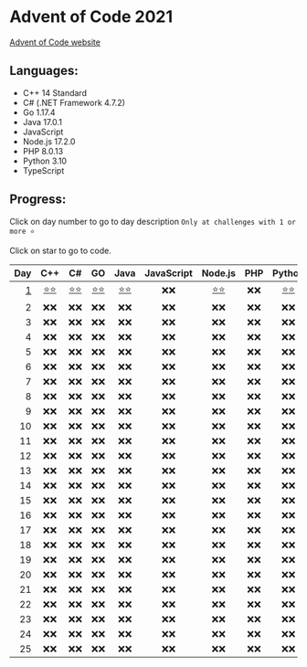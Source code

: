 # Advent of Code 2021

[Advent of Code website](https://adventofcode.com/2021)

## Languages:

- C++ 14 Standard
- C# (.NET Framework 4.7.2)
- Go 1.17.4
- Java 17.0.1
- JavaScript
- Node.js 17.2.0
- PHP 8.0.13
- Python 3.10
- TypeScript

## Progress:

Click on day number to go to day description `Only at challenges with 1 or more ⭐`

Click on star to go to code.

|         Day |            C++             |            C#            |           GO           |           Java           | JavaScript |        Node.js         | PHP  |          Python          | TypeScript |
| ----------: | :------------------------: | :----------------------: | :--------------------: | :----------------------: | :--------: | :--------------------: | :--: | :----------------------: | :--------: |
| [ 1][d1url] | [⭐][cppd1p1][⭐][cppd1p2] | [⭐][csd1p1][⭐][csd1p2] | [⭐][gd1p1][⭐][gd1p2] | [⭐][jad1p1][⭐][jad1p2] |    ❌❌    | [⭐][nd1p1][⭐][nd1p2] | ❌❌ | [⭐][pyd1p1][⭐][pyd1p2] |    ❌❌    |
|           2 |            ❌❌            |           ❌❌           |          ❌❌          |           ❌❌           |    ❌❌    |          ❌❌          | ❌❌ |           ❌❌           |    ❌❌    |
|           3 |            ❌❌            |           ❌❌           |          ❌❌          |           ❌❌           |    ❌❌    |          ❌❌          | ❌❌ |           ❌❌           |    ❌❌    |
|           4 |            ❌❌            |           ❌❌           |          ❌❌          |           ❌❌           |    ❌❌    |          ❌❌          | ❌❌ |           ❌❌           |    ❌❌    |
|           5 |            ❌❌            |           ❌❌           |          ❌❌          |           ❌❌           |    ❌❌    |          ❌❌          | ❌❌ |           ❌❌           |    ❌❌    |
|           6 |            ❌❌            |           ❌❌           |          ❌❌          |           ❌❌           |    ❌❌    |          ❌❌          | ❌❌ |           ❌❌           |    ❌❌    |
|           7 |            ❌❌            |           ❌❌           |          ❌❌          |           ❌❌           |    ❌❌    |          ❌❌          | ❌❌ |           ❌❌           |    ❌❌    |
|           8 |            ❌❌            |           ❌❌           |          ❌❌          |           ❌❌           |    ❌❌    |          ❌❌          | ❌❌ |           ❌❌           |    ❌❌    |
|           9 |            ❌❌            |           ❌❌           |          ❌❌          |           ❌❌           |    ❌❌    |          ❌❌          | ❌❌ |           ❌❌           |    ❌❌    |
|          10 |            ❌❌            |           ❌❌           |          ❌❌          |           ❌❌           |    ❌❌    |          ❌❌          | ❌❌ |           ❌❌           |    ❌❌    |
|          11 |            ❌❌            |           ❌❌           |          ❌❌          |           ❌❌           |    ❌❌    |          ❌❌          | ❌❌ |           ❌❌           |    ❌❌    |
|          12 |            ❌❌            |           ❌❌           |          ❌❌          |           ❌❌           |    ❌❌    |          ❌❌          | ❌❌ |           ❌❌           |    ❌❌    |
|          13 |            ❌❌            |           ❌❌           |          ❌❌          |           ❌❌           |    ❌❌    |          ❌❌          | ❌❌ |           ❌❌           |    ❌❌    |
|          14 |            ❌❌            |           ❌❌           |          ❌❌          |           ❌❌           |    ❌❌    |          ❌❌          | ❌❌ |           ❌❌           |    ❌❌    |
|          15 |            ❌❌            |           ❌❌           |          ❌❌          |           ❌❌           |    ❌❌    |          ❌❌          | ❌❌ |           ❌❌           |    ❌❌    |
|          16 |            ❌❌            |           ❌❌           |          ❌❌          |           ❌❌           |    ❌❌    |          ❌❌          | ❌❌ |           ❌❌           |    ❌❌    |
|          17 |            ❌❌            |           ❌❌           |          ❌❌          |           ❌❌           |    ❌❌    |          ❌❌          | ❌❌ |           ❌❌           |    ❌❌    |
|          18 |            ❌❌            |           ❌❌           |          ❌❌          |           ❌❌           |    ❌❌    |          ❌❌          | ❌❌ |           ❌❌           |    ❌❌    |
|          19 |            ❌❌            |           ❌❌           |          ❌❌          |           ❌❌           |    ❌❌    |          ❌❌          | ❌❌ |           ❌❌           |    ❌❌    |
|          20 |            ❌❌            |           ❌❌           |          ❌❌          |           ❌❌           |    ❌❌    |          ❌❌          | ❌❌ |           ❌❌           |    ❌❌    |
|          21 |            ❌❌            |           ❌❌           |          ❌❌          |           ❌❌           |    ❌❌    |          ❌❌          | ❌❌ |           ❌❌           |    ❌❌    |
|          22 |            ❌❌            |           ❌❌           |          ❌❌          |           ❌❌           |    ❌❌    |          ❌❌          | ❌❌ |           ❌❌           |    ❌❌    |
|          23 |            ❌❌            |           ❌❌           |          ❌❌          |           ❌❌           |    ❌❌    |          ❌❌          | ❌❌ |           ❌❌           |    ❌❌    |
|          24 |            ❌❌            |           ❌❌           |          ❌❌          |           ❌❌           |    ❌❌    |          ❌❌          | ❌❌ |           ❌❌           |    ❌❌    |
|          25 |            ❌❌            |           ❌❌           |          ❌❌          |           ❌❌           |    ❌❌    |          ❌❌          | ❌❌ |           ❌❌           |    ❌❌    |

[d1url]: https://adventofcode.com/2021/day/1
[cppd1p1]: cpp/Day1.cpp#L3
[cppd1p2]: cpp/Day1.cpp#L22
[csd1p1]: cs/Day1.cs#L8
[csd1p2]: cs/Day1.cs#L25
[gd1p1]: go/Day1.go#L8
[gd1p2]: go/Day1.go#L25
[jad1p1]: java/src/cz/simik31/aoc2021/Day1.java#L5
[jad1p2]: java/src/cz/simik31/aoc2021/Day1.java#L18
[nd1p1]: nodejs/Day1.js#L4
[nd1p2]: nodejs/Day1.js#L19
[pyd1p1]: python/Day1.py#L1
[pyd1p2]: python/Day1.py#L17
